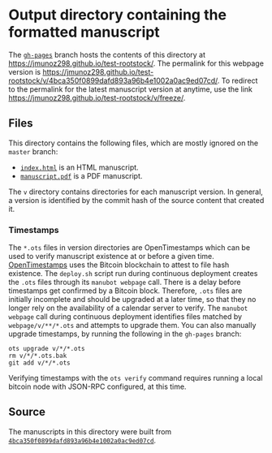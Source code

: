 # Output directory containing the formatted manuscript

The [`gh-pages`](https://github.com/jmunoz298/test-rootstock/tree/gh-pages) branch hosts the contents of this directory at <https://jmunoz298.github.io/test-rootstock/>.
The permalink for this webpage version is <https://jmunoz298.github.io/test-rootstock/v/4bca350f0899dafd893a96b4e1002a0ac9ed07cd/>.
To redirect to the permalink for the latest manuscript version at anytime, use the link <https://jmunoz298.github.io/test-rootstock/v/freeze/>.

## Files

This directory contains the following files, which are mostly ignored on the `master` branch:

+ [`index.html`](index.html) is an HTML manuscript.
+ [`manuscript.pdf`](manuscript.pdf) is a PDF manuscript.

The `v` directory contains directories for each manuscript version.
In general, a version is identified by the commit hash of the source content that created it.

### Timestamps

The `*.ots` files in version directories are OpenTimestamps which can be used to verify manuscript existence at or before a given time.
[OpenTimestamps](https://opentimestamps.org/) uses the Bitcoin blockchain to attest to file hash existence.
The `deploy.sh` script run during continuous deployment creates the `.ots` files through its `manubot webpage` call.
There is a delay before timestamps get confirmed by a Bitcoin block.
Therefore, `.ots` files are initially incomplete and should be upgraded at a later time, so that they no longer rely on the availability of a calendar server to verify.
The `manubot webpage` call during continuous deployment identifies files matched by `webpage/v/**/*.ots` and attempts to upgrade them.
You can also manually upgrade timestamps, by running the following in the `gh-pages` branch:

```shell
ots upgrade v/*/*.ots
rm v/*/*.ots.bak
git add v/*/*.ots
```

Verifying timestamps with the `ots verify` command requires running a local bitcoin node with JSON-RPC configured, at this time.

## Source

The manuscripts in this directory were built from
[`4bca350f0899dafd893a96b4e1002a0ac9ed07cd`](https://github.com/jmunoz298/test-rootstock/commit/4bca350f0899dafd893a96b4e1002a0ac9ed07cd).

